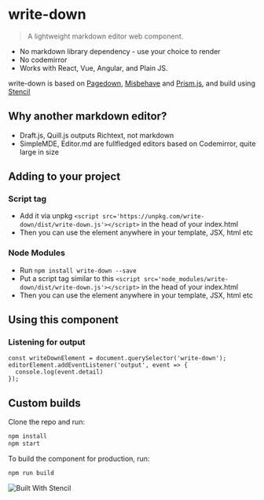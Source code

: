 # write-down

> A lightweight markdown editor web component. 

- No markdown library dependency - use your choice to render
- No codemirror
- Works with React, Vue, Angular, <Your favourite library> and Plain JS.

write-down is based on [Pagedown](https://github.com/StackExchange/pagedown), [Misbehave](https://github.com/orbitbot/misbehave) and [Prism.js](https://github.com/PrismJS/prism), and build using [Stencil](https://github.com/ionic-team/stencil)

## Why another markdown editor?

* Draft.js, Quill.js outputs Richtext, not markdown
* SimpleMDE, Editor.md are fullfledged editors based on Codemirror, quite large in size

## Adding to your project

### Script tag
- Add it via unpkg `<script src='https://unpkg.com/write-down/dist/write-down.js'></script>` in the head of your index.html
- Then you can use the element anywhere in your template, JSX, html etc

### Node Modules
- Run `npm install write-down --save`
- Put a script tag similar to this `<script src='node_modules/write-down/dist/write-down.js'></script>` in the head of your index.html
- Then you can use the element anywhere in your template, JSX, html etc

## Using this component

### Listening for output

    const writeDownElement = document.querySelector('write-down');
    editorElement.addEventListener('output', event => { 
      console.log(event.detail)
    });

## Custom builds

Clone the repo and run:

```bash
npm install
npm start
```

To build the component for production, run:

```bash
npm run build
```

![Built With Stencil](https://img.shields.io/badge/-Built%20With%20Stencil-16161d.svg?logo=data%3Aimage%2Fsvg%2Bxml%3Bbase64%2CPD94bWwgdmVyc2lvbj0iMS4wIiBlbmNvZGluZz0idXRmLTgiPz4KPCEtLSBHZW5lcmF0b3I6IEFkb2JlIElsbHVzdHJhdG9yIDE5LjIuMSwgU1ZHIEV4cG9ydCBQbHVnLUluIC4gU1ZHIFZlcnNpb246IDYuMDAgQnVpbGQgMCkgIC0tPgo8c3ZnIHZlcnNpb249IjEuMSIgaWQ9IkxheWVyXzEiIHhtbG5zPSJodHRwOi8vd3d3LnczLm9yZy8yMDAwL3N2ZyIgeG1sbnM6eGxpbms9Imh0dHA6Ly93d3cudzMub3JnLzE5OTkveGxpbmsiIHg9IjBweCIgeT0iMHB4IgoJIHZpZXdCb3g9IjAgMCA1MTIgNTEyIiBzdHlsZT0iZW5hYmxlLWJhY2tncm91bmQ6bmV3IDAgMCA1MTIgNTEyOyIgeG1sOnNwYWNlPSJwcmVzZXJ2ZSI%2BCjxzdHlsZSB0eXBlPSJ0ZXh0L2NzcyI%2BCgkuc3Qwe2ZpbGw6I0ZGRkZGRjt9Cjwvc3R5bGU%2BCjxwYXRoIGNsYXNzPSJzdDAiIGQ9Ik00MjQuNywzNzMuOWMwLDM3LjYtNTUuMSw2OC42LTkyLjcsNjguNkgxODAuNGMtMzcuOSwwLTkyLjctMzAuNy05Mi43LTY4LjZ2LTMuNmgzMzYuOVYzNzMuOXoiLz4KPHBhdGggY2xhc3M9InN0MCIgZD0iTTQyNC43LDI5Mi4xSDE4MC40Yy0zNy42LDAtOTIuNy0zMS05Mi43LTY4LjZ2LTMuNkgzMzJjMzcuNiwwLDkyLjcsMzEsOTIuNyw2OC42VjI5Mi4xeiIvPgo8cGF0aCBjbGFzcz0ic3QwIiBkPSJNNDI0LjcsMTQxLjdIODcuN3YtMy42YzAtMzcuNiw1NC44LTY4LjYsOTIuNy02OC42SDMzMmMzNy45LDAsOTIuNywzMC43LDkyLjcsNjguNlYxNDEuN3oiLz4KPC9zdmc%2BCg%3D%3D&colorA=16161d&style=flat-square)